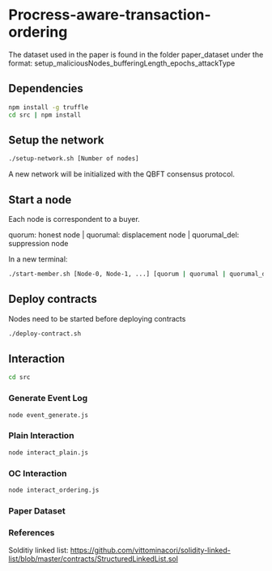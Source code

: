 # Procress-aware-transaction-ordering

The dataset used in the paper is found in the folder paper_dataset under the format: setup_maliciousNodes_bufferingLength_epochs_attackType

## Dependencies 

```sh
npm install -g truffle
cd src | npm install
```

## Setup the network

```sh
./setup-network.sh [Number of nodes]
```
A new network will be initialized with the QBFT consensus protocol. 
## Start a node

Each node is correspondent to a buyer.

quorum: honest node |
quorumal: displacement node |
quorumal_del: suppression node

In a new terminal:
```sh
./start-member.sh [Node-0, Node-1, ...] [quorum | quorumal | quorumal_del]
```

## Deploy contracts

Nodes need to be started before deploying contracts

```sh
./deploy-contract.sh
```

## Interaction
```sh
cd src
```
### Generate Event Log

```sh
node event_generate.js
```

### Plain Interaction
```sh
node interact_plain.js
```

### OC Interaction

```sh
node interact_ordering.js
```

### Paper Dataset 



### References

Solditiy linked list: https://github.com/vittominacori/solidity-linked-list/blob/master/contracts/StructuredLinkedList.sol